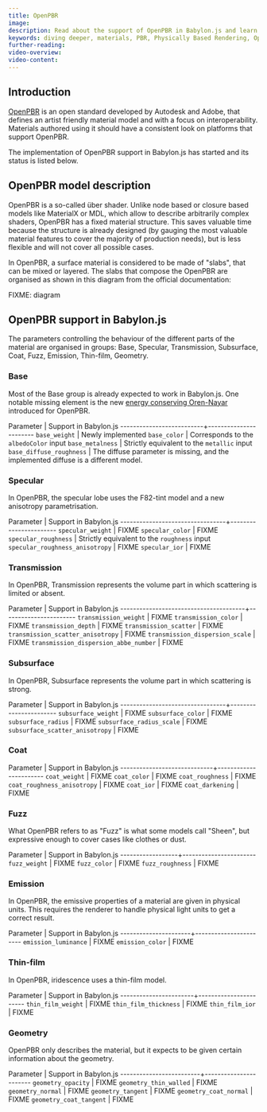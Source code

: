 ```yaml
---
title: OpenPBR
image:
description: Read about the support of OpenPBR in Babylon.js and learn about its features.
keywords: diving deeper, materials, PBR, Physically Based Rendering, OpenPBR
further-reading:
video-overview:
video-content:
---
```


## Introduction

[OpenPBR](https://github.com/AcademySoftwareFoundation/OpenPBR?tab=readme-ov-file) is an open standard developed by Autodesk and Adobe, that defines an artist friendly material model and with a focus on interoperability. Materials authored using it should have a consistent look on platforms that support OpenPBR.

The implementation of OpenPBR support in Babylon.js has started and its status is listed below.

## OpenPBR model description

OpenPBR is a so-called über shader. Unlike node based or closure based models like MaterialX or MDL, which allow to describe arbitrarily complex shaders, OpenPBR has a fixed material structure. This saves valuable time because the structure is already designed (by gauging the most valuable material features to cover the majority of production needs), but is less flexible and will not cover all possible cases.

In OpenPBR, a surface material is considered to be made of "slabs", that can be mixed or layered. The slabs that compose the OpenPBR are organised as shown in this diagram from the official documentation:

FIXME: diagram


## OpenPBR support in Babylon.js

The parameters controlling the behaviour of the different parts of the material are organised in groups: Base, Specular, Transmission, Subsurface, Coat, Fuzz, Emission, Thin-film, Geometry.


### Base

Most of the Base group is already expected to work in Babylon.js. One notable missing element is the new [energy conserving Oren-Nayar](https://arxiv.org/abs/2410.18026) introduced for OpenPBR.

 Parameter                | Support in Babylon.js
--------------------------+-----------------------
 `base_weight`            | Newly implemented
 `base_color`             | Corresponds to the `albedoColor` input
 `base_metalness`         | Strictly equivalent to the `metallic` input
 `base_diffuse_roughness` | The diffuse parameter is missing, and the implemented diffuse is a different model.


### Specular

In OpenPBR, the specular lobe uses the F82-tint model and a new anisotropy parametrisation.

 Parameter                       | Support in Babylon.js
---------------------------------+-----------------------
 `specular_weight`               | FIXME
 `specular_color`                | FIXME
 `specular_roughness`            | Strictly equivalent to the `roughness` input
 `specular_roughness_anisotropy` | FIXME
 `specular_ior`                  | FIXME


### Transmission

In OpenPBR, Transmission represents the volume part in which scattering is limited or absent.

 Parameter                             | Support in Babylon.js
---------------------------------------+-----------------------
 `transmission_weight`                 | FIXME
 `transmission_color`                  | FIXME
 `transmission_depth`                  | FIXME
 `transmission_scatter`                | FIXME
 `transmission_scatter_anisotropy`     | FIXME
 `transmission_dispersion_scale`       | FIXME
 `transmission_dispersion_abbe_number` | FIXME


### Subsurface

In OpenPBR, Subsurface represents the volume part in which scattering is strong.

 Parameter                       | Support in Babylon.js
---------------------------------+-----------------------
 `subsurface_weight`             | FIXME
 `subsurface_color`              | FIXME
 `subsurface_radius`             | FIXME
 `subsurface_radius_scale`       | FIXME
 `subsurface_scatter_anisotropy` | FIXME


### Coat

 Parameter                   | Support in Babylon.js
-----------------------------+-----------------------
 `coat_weight`               | FIXME
 `coat_color`                | FIXME
 `coat_roughness`            | FIXME
 `coat_roughness_anisotropy` | FIXME
 `coat_ior`                  | FIXME
 `coat_darkening`            | FIXME


### Fuzz

What OpenPBR refers to as "Fuzz" is what some models call "Sheen", but expressive enough to cover cases like clothes or dust.

 Parameter        | Support in Babylon.js
------------------+-----------------------
 `fuzz_weight`    | FIXME
 `fuzz_color`     | FIXME
 `fuzz_roughness` | FIXME


### Emission

In OpenPBR, the emissive properties of a material are given in physical units. This requires the renderer to handle physical light units to get a correct result.

 Parameter            | Support in Babylon.js
----------------------+-----------------------
 `emission_luminance` | FIXME
 `emission_color`     | FIXME


### Thin-film

In OpenPBR, iridescence uses a thin-film model.

 Parameter             | Support in Babylon.js
-----------------------+-----------------------
 `thin_film_weight`    | FIXME
 `thin_film_thickness` | FIXME
 `thin_film_ior`       | FIXME


### Geometry

OpenPBR only describes the material, but it expects to be given certain information about the geometry.

 Parameter               | Support in Babylon.js
-------------------------+-----------------------
 `geometry_opacity`      | FIXME
 `geometry_thin_walled`  | FIXME
 `geometry_normal`       | FIXME
 `geometry_tangent`      | FIXME
 `geometry_coat_normal`  | FIXME
 `geometry_coat_tangent` | FIXME
